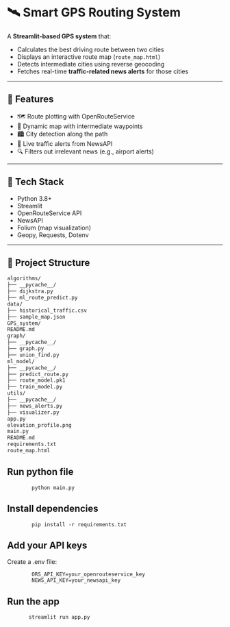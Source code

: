 # 🛰️ Smart GPS Routing System

A **Streamlit-based GPS system** that:
- Calculates the best driving route between two cities
- Displays an interactive route map (`route_map.html`)
- Detects intermediate cities using reverse geocoding
- Fetches real-time **traffic-related news alerts** for those cities

---

## 🚀 Features

- 🗺️ Route plotting with OpenRouteService
- 📍 Dynamic map with intermediate waypoints
- 🏙️ City detection along the path
- 🚦 Live traffic alerts from NewsAPI
- 🔍 Filters out irrelevant news (e.g., airport alerts)

---

## 🧰 Tech Stack

- Python 3.8+
- Streamlit
- OpenRouteService API
- NewsAPI
- Folium (map visualization)
- Geopy, Requests, Dotenv

---

## 📁 Project Structure
```bash
algorithms/
├── __pycache__/
├── dijkstra.py
├── ml_route_predict.py
data/
├── historical_traffic.csv
├── sample_map.json
GPS_system/
README.md
graph/
├── __pycache__/
├── graph.py
├── union_find.py
ml_model/
├── __pycache__/
├── predict_route.py
├── route_model.pk1
├── train_model.py
utils/
├── __pycache__/
├── news_alerts.py
├── visualizer.py
app.py
elevation_profile.png
main.py
README.md
requirements.txt
route_map.html
```
## Run python file
            python main.py

## Install dependencies
            pip install -r requirements.txt

## Add your API keys

Create a .env file:

            ORS_API_KEY=your_openrouteservice_key
            NEWS_API_KEY=your_newsapi_key
            
## Run the app
           streamlit run app.py
